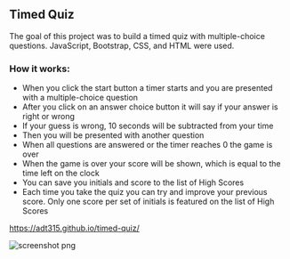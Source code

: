 ## Timed Quiz

The goal of this project was to build a timed quiz with multiple-choice questions. 
JavaScript, Bootstrap, CSS, and HTML were used.

### How it works:
- When you click the start button a timer starts and you are presented with a multiple-choice question
- After you click on an answer choice button it will say if your answer is right or wrong
- If your guess is wrong, 10 seconds will be subtracted from your time
- Then you will be presented with another question
- When all questions are answered or the timer reaches 0 the game is over
- When the game is over your score will be shown, which is equal to the time left on the clock
- You can save you initials and score to the list of High Scores 
- Each time you take the quiz you can try and improve your previous score.  Only one score per set of initials is featured on the list of High Scores

https://adt315.github.io/timed-quiz/

![screenshot png](https://user-images.githubusercontent.com/51940058/91794495-2fcb9580-ebe9-11ea-8f6c-b91fe463bb98.png)
